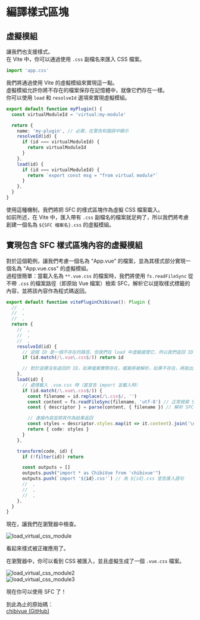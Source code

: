 # 編譯樣式區塊

## 虛擬模組

讓我們也支援樣式。\
在 Vite 中，你可以通過使用 `.css` 副檔名來匯入 CSS 檔案。

```js
import 'app.css'
```

我們將通過使用 Vite 的虛擬模組來實現這一點。\
虛擬模組允許你將不存在的檔案保存在記憶體中，就像它們存在一樣。\
你可以使用 `load` 和 `resolveId` 選項來實現虛擬模組。

```ts
export default function myPlugin() {
  const virtualModuleId = 'virtual:my-module'

  return {
    name: 'my-plugin', // 必需，在警告和錯誤中顯示
    resolveId(id) {
      if (id === virtualModuleId) {
        return virtualModuleId
      }
    },
    load(id) {
      if (id === virtualModuleId) {
        return `export const msg = "from virtual module"`
      }
    },
  }
}
```

使用這種機制，我們將把 SFC 的樣式區塊作為虛擬 CSS 檔案載入。\
如前所述，在 Vite 中，匯入帶有 `.css` 副檔名的檔案就足夠了，所以我們將考慮創建一個名為 `${SFC 檔案名}.css` 的虛擬模組。

## 實現包含 SFC 樣式區塊內容的虛擬模組

對於這個範例，讓我們考慮一個名為 "App.vue" 的檔案，並為其樣式部分實現一個名為 "App.vue.css" 的虛擬模組。\
過程很簡單：當載入名為 `**.vue.css` 的檔案時，我們將使用 `fs.readFileSync` 從不帶 `.css` 的檔案路徑（即原始 Vue 檔案）檢索 SFC，解析它以提取樣式標籤的內容，並將該內容作為程式碼返回。

```ts
export default function vitePluginChibivue(): Plugin {
  //  ,
  //  ,
  //  ,
  return {
    //  ,
    //  ,
    //  ,
    resolveId(id) {
      // 這個 ID 是一個不存在的路徑，但我們在 load 中虛擬處理它，所以我們返回 ID 以表明它可以被載入
      if (id.match(/\.vue\.css$/)) return id

      // 對於這裡沒有返回的 ID，如果檔案實際存在，檔案將被解析，如果不存在，將拋出錯誤
    },
    load(id) {
      // 處理載入 .vue.css 時（當宣告 import 並載入時）
      if (id.match(/\.vue\.css$/)) {
        const filename = id.replace(/\.css$/, '')
        const content = fs.readFileSync(filename, 'utf-8') // 正常檢索 SFC 檔案
        const { descriptor } = parse(content, { filename }) // 解析 SFC

        // 連接內容並將其作為結果返回
        const styles = descriptor.styles.map(it => it.content).join('\n')
        return { code: styles }
      }
    },

    transform(code, id) {
      if (!filter(id)) return

      const outputs = []
      outputs.push("import * as ChibiVue from 'chibivue'")
      outputs.push(`import '${id}.css'`) // 為 ${id}.css 宣告匯入語句
      //  ,
      //  ,
      //  ,
    },
  }
}
```

現在，讓我們在瀏覽器中檢查。

![load_virtual_css_module](https://raw.githubusercontent.com/chibivue-land/chibivue/main/book/images/load_virtual_css_module.png)

看起來樣式被正確應用了。

在瀏覽器中，你可以看到 CSS 被匯入，並且虛擬生成了一個 `.vue.css` 檔案。

![load_virtual_css_module2](https://raw.githubusercontent.com/chibivue-land/chibivue/main/book/images/load_virtual_css_module2.png)  
![load_virtual_css_module3](https://raw.githubusercontent.com/chibivue-land/chibivue/main/book/images/load_virtual_css_module3.png)

現在你可以使用 SFC 了！

到此為止的原始碼：  
[chibivue (GitHub)](https://github.com/chibivue-land/chibivue/tree/main/book/impls/10_minimum_example/070_sfc_compiler4)
